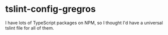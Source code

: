 # tslint-config-gregros

I have lots of TypeScript packages on NPM, so I thought I'd have a universal tslint file for all of them.
